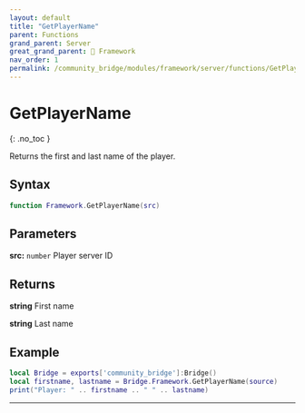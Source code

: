 ```yaml
---
layout: default
title: "GetPlayerName"
parent: Functions
grand_parent: Server
great_grand_parent: 🧩 Framework
nav_order: 1
permalink: /community_bridge/modules/framework/server/functions/GetPlayerName/
---
```


# GetPlayerName
{: .no_toc }

Returns the first and last name of the player.

## Syntax

```lua
function Framework.GetPlayerName(src)
```

## Parameters

**src:** `number`
Player server ID

## Returns

**string**
First name

**string**
Last name

## Example

```lua
local Bridge = exports['community_bridge']:Bridge()
local firstname, lastname = Bridge.Framework.GetPlayerName(source)
print("Player: " .. firstname .. " " .. lastname)
```

---